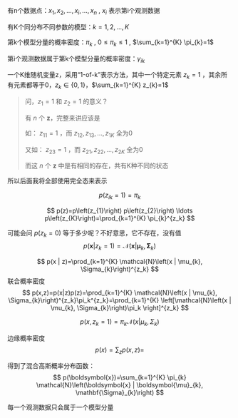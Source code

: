 有n个数据点：$x_1,x_2,\dots,x_i,\dots,x_n$ , $x_i$ 表示第i个观测数据

有K个同分布不同参数的模型：$k=1,2,\dots,K$ 

第k个模型分量的概率密度：$\pi_k$ , $0 \leq \pi_{k} \leq 1$ , $\sum_{k=1}^{K} \pi_{k}=1$ 

第i个观测数据属于第k个模型分量的概率密度：$\gamma_{ik}$ 

一个K维随机变量z，采用“1-of-k”表示方法，其中一个特定元素 $z_k=1$ ，其余所有元素都等于0，$z_{k} \in\{0,1\}$，$\sum_{k=1}^{K} z_{k}=1$ 



> 问，$z_1=1$ 和 $z_2=1$ 的意义？
>
> 有 $n$ 个 $\boldsymbol{z}$，完整来讲应该是
>
> 如： $z_{11}=1$ ，而 $z_{12},z_{13},\dots,z_{1K}$ 全为0
>
> 又如： $z_{23}=1$ ，而 $z_{21},z_{22},\dots,z_{2K}$ 全为0
>
> 而这 $n$ 个 $\boldsymbol{z}$ 中是有相同的存在，共有K种不同的状态

所以后面我将全部使用完全态来表示

$$
p(z_{ik}=1)=\pi_k
$$

$$
p(z)=p\left(z_{1}\right) p\left(z_{2}\right) \ldots p\left(z_{K}\right)=\prod_{k=1}^{K} \pi_{k}^{z_k}
$$

可能会问 $p(z_k=0)$ 等于多少呢？不好意思，它不存在，没有值
$$
p\left(\boldsymbol{x} | z_{k}=1\right)=\mathcal{N}\left(\boldsymbol{x} | \boldsymbol{\mu}_{k}, \mathbf{\Sigma}_{k}\right)
$$

$$
p(x | z)=\prod_{k=1}^{K} \mathcal{N}\left(x | \mu_{k}, \Sigma_{k}\right)^{z_k}
$$
联合概率密度 
$$
p(x,z)=p(x|z)p(z)=\prod_{k=1}^{K} \mathcal{N}\left(x | \mu_{k}, \Sigma_{k}\right)^{z_k}\pi_k^{z_k}=\prod_{k=1}^{K} \left[\mathcal{N}\left(x | \mu_{k}, \Sigma_{k}\right)\pi_k \right]^{z_k}
$$

$$
p(x,z_k=1)=\pi_k\mathcal{N}\left(x | \mu_{k}, \Sigma_{k}\right)
$$



边缘概率密度
$$
p(x)=\sum_{z}p(x,z)=
$$


得到了混合高斯概率分布函数：
$$
p(\boldsymbol{x})=\sum_{k=1}^{K} \pi_{k} \mathcal{N}\left(\boldsymbol{x} | \boldsymbol{\mu}_{k}, \mathbf{\Sigma}_{k}\right)
$$






每一个观测数据只会属于一个模型分量